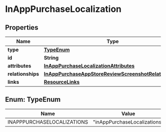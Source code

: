 

# InAppPurchaseLocalization


## Properties

| Name | Type | Description | Notes |
|------------ | ------------- | ------------- | -------------|
|**type** | [**TypeEnum**](#TypeEnum) |  |  |
|**id** | **String** |  |  |
|**attributes** | [**InAppPurchaseLocalizationAttributes**](InAppPurchaseLocalizationAttributes.md) |  |  [optional] |
|**relationships** | [**InAppPurchaseAppStoreReviewScreenshotRelationships**](InAppPurchaseAppStoreReviewScreenshotRelationships.md) |  |  [optional] |
|**links** | [**ResourceLinks**](ResourceLinks.md) |  |  [optional] |



## Enum: TypeEnum

| Name | Value |
|---- | -----|
| INAPPPURCHASELOCALIZATIONS | &quot;inAppPurchaseLocalizations&quot; |



